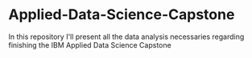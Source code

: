 # Applied-Data-Science-Capstone
In this repository I'll present all the data analysis necessaries regarding finishing the IBM Applied Data Science Capstone
